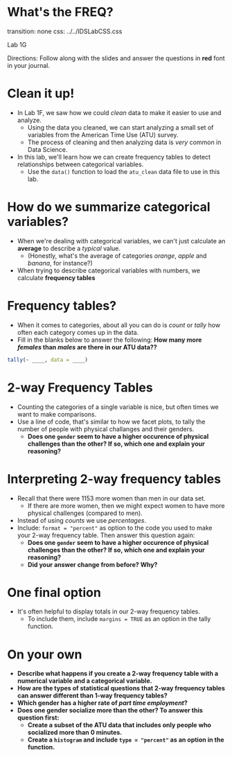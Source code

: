 What's the FREQ?
================
transition: none
css: ../../IDSLabCSS.css

Lab 1G

Directions: Follow along with the slides and answer the questions in **red** font in your journal.




Clean it up!
=========

- In Lab 1F, we saw how we could _clean_ data to make it easier to use and analyze.
    - Using the data you cleaned, we can start analyzing a small set of variables from the American Time Use (ATU) survey.
    - The process of cleaning and then analyzing data is _very_ common in Data Science.
- In this lab, we'll learn how we can create frequency tables to detect relationships between categorical variables.
    - Use the `data()` function to load the `atu_clean` data file to use in this lab.


How do we summarize categorical variables?
=================================

- When we're dealing with categorical variables, we can't just calculate an **average** to describe a _typical_ value.
    - (Honestly, what's the average of categories _orange_, _apple_ and _banana_, for instance?)
- When trying to describe categorical variables with numbers, we calculate **frequency tables**

Frequency tables?
=================

- When it comes to categories, about all you can do is _count_ or _tally_ how often each category comes up in the data.
- Fill in the blanks below to answer the following: **How many more _females_ than _males_ are there in our ATU data??**

```r
tally(~ ____, data = ____)
```

2-way Frequency Tables
======================

- Counting the categories of a single variable is nice, but often times we want to make comparisons.
- Use a line of code, that's similar to how we facet plots, to tally the number of people with physical challanges and their genders.
    - **Does one `gender` seem to have a higher occurence of physical challenges than the other? If so, which one and explain your reasoning?**

Interpreting 2-way frequency tables
===================================

- Recall that  there were 1153 more women than men in our data set.
    - If there are more women, then we might  expect women to have more physical challenges (compared to men).
- Instead of using _counts_ we use _percentages_.
- Include: `format = "percent"` as option to the code you used to make your 2-way frequency table. Then answer this question again: 
    - **Does one `gender` seem to have a higher occurence of physical challenges than the other? If so, which one and explain your reasoning?**
    - **Did your answer change from before? Why?**

One final option
==============

- It's often helpful to display totals in our 2-way frequency tables.
    - To include them, include `margins = TRUE` as an option in the tally function.

On your own
===========

- **Describe what happens if you create a 2-way frequency table with a numerical variable and a categorical variable.**
- **How are the types of statistical questions that 2-way frequency tables can answer different than 1-way frequency tables?**
- **Which gender has a higher rate of _part time employment_?**
- **Does one gender socialize more than the other? To answer this question first:**
    - **Create a subset of the ATU data that includes only people who socialized more than 0 minutes.**
    - **Create a `histogram` and include `type = "percent"` as an option in the function.**
